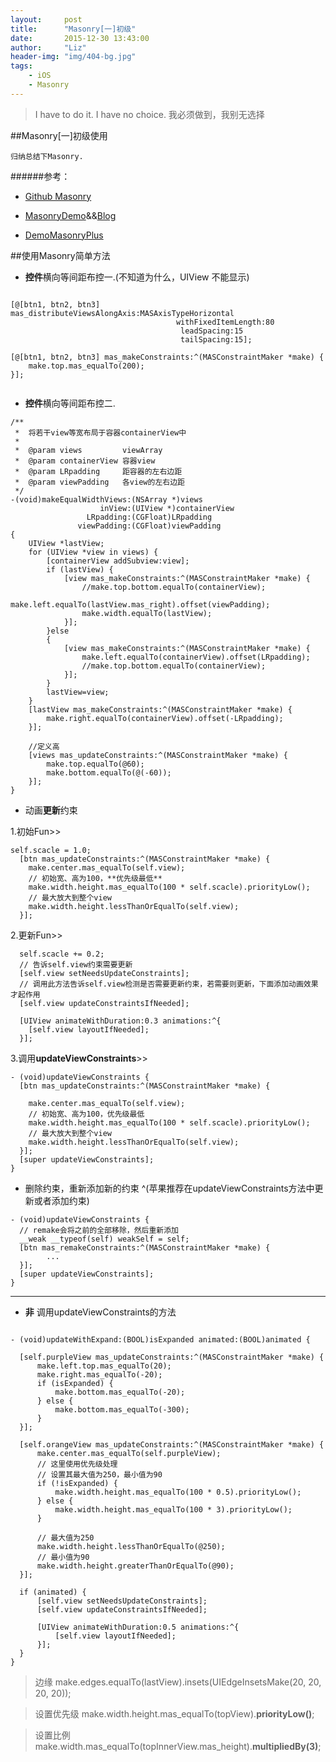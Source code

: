 ```yaml
---
layout:     post
title:      "Masonry[一]初级"
date:       2015-12-30 13:43:00
author:     "Liz"
header-img: "img/404-bg.jpg"
tags:
    - iOS
    - Masonry
---
```


> I have to do it. I have no choice.
> 我必须做到，我别无选择

##Masonry[一]初级使用

```
归纳总结下Masonry.
```

######参考：
- [Github Masonry](https://github.com/SnapKit/Masonry)
- [MasonryDemo](https://github.com/CoderJackyHuang/MasonryDemo)&&[Blog](http://www.henishuo.com/category/autolayout/)

- [DemoMasonryPlus](https://github.com/adad184/DemoMasonryPlus)


##使用Masonry简单方法

- **控件**横向等间距布控一.(不知道为什么，UIView 不能显示)

```

[@[btn1, btn2, btn3] mas_distributeViewsAlongAxis:MASAxisTypeHorizontal
              						 withFixedItemLength:80
                                      leadSpacing:15
                                      tailSpacing:15]; 

[@[btn1, btn2, btn3] mas_makeConstraints:^(MASConstraintMaker *make) {
    make.top.mas_equalTo(200);
}]; 
  
```

- **控件**横向等间距布控二.

```
/**
 *  将若干view等宽布局于容器containerView中
 *
 *  @param views         viewArray
 *  @param containerView 容器view
 *  @param LRpadding     距容器的左右边距
 *  @param viewPadding   各view的左右边距
 */
-(void)makeEqualWidthViews:(NSArray *)views
                    inView:(UIView *)containerView
                 LRpadding:(CGFloat)LRpadding
               viewPadding:(CGFloat)viewPadding
{
    UIView *lastView;
    for (UIView *view in views) {
        [containerView addSubview:view];
        if (lastView) {
            [view mas_makeConstraints:^(MASConstraintMaker *make) {
                //make.top.bottom.equalTo(containerView);
                make.left.equalTo(lastView.mas_right).offset(viewPadding);
                make.width.equalTo(lastView);
            }];
        }else
        {
            [view mas_makeConstraints:^(MASConstraintMaker *make) {
                make.left.equalTo(containerView).offset(LRpadding);
                //make.top.bottom.equalTo(containerView);
            }];
        }
        lastView=view;
    }
    [lastView mas_makeConstraints:^(MASConstraintMaker *make) {
        make.right.equalTo(containerView).offset(-LRpadding);
    }];
    
    //定义高
    [views mas_updateConstraints:^(MASConstraintMaker *make) {
        make.top.equalTo(@60);
        make.bottom.equalTo(@(-60));
    }];
}

```

- 动画**更新**约束



1.初始Fun>>

```
self.scacle = 1.0;
  [btn mas_updateConstraints:^(MASConstraintMaker *make) {
    make.center.mas_equalTo(self.view);
    // 初始宽、高为100，**优先级最低**
    make.width.height.mas_equalTo(100 * self.scacle).priorityLow();
    // 最大放大到整个view
    make.width.height.lessThanOrEqualTo(self.view);
  }];
```
2.更新Fun>>
	
```
  self.scacle += 0.2;
  // 告诉self.view约束需要更新
  [self.view setNeedsUpdateConstraints];
  // 调用此方法告诉self.view检测是否需要更新约束，若需要则更新，下面添加动画效果才起作用
  [self.view updateConstraintsIfNeeded];
  
  [UIView animateWithDuration:0.3 animations:^{
    [self.view layoutIfNeeded];
  }];
```
3.调用**updateViewConstraints**>>

```
- (void)updateViewConstraints {
  [btn mas_updateConstraints:^(MASConstraintMaker *make) {
  
    make.center.mas_equalTo(self.view);
    // 初始宽、高为100，优先级最低
    make.width.height.mas_equalTo(100 * self.scacle).priorityLow();
    // 最大放大到整个view
    make.width.height.lessThanOrEqualTo(self.view);
  }];
  [super updateViewConstraints];
}
```

- 删除约束，重新添加新的约束
  ^(苹果推荐在updateViewConstraints方法中更新或者添加约束)
  
```
- (void)updateViewConstraints {
  // remake会将之前的全部移除，然后重新添加
  __weak __typeof(self) weakSelf = self;
  [btn mas_remakeConstraints:^(MASConstraintMaker *make) {
		...
  }];
  [super updateViewConstraints];
}
```

***

- **非** 调用updateViewConstraints的方法

```
	
- (void)updateWithExpand:(BOOL)isExpanded animated:(BOOL)animated {
 
  [self.purpleView mas_updateConstraints:^(MASConstraintMaker *make) {
      make.left.top.mas_equalTo(20);
      make.right.mas_equalTo(-20);
      if (isExpanded) {
          make.bottom.mas_equalTo(-20);
      } else {
          make.bottom.mas_equalTo(-300);
      }
  }];
    
  [self.orangeView mas_updateConstraints:^(MASConstraintMaker *make) {
      make.center.mas_equalTo(self.purpleView);
      // 这里使用优先级处理
      // 设置其最大值为250，最小值为90
      if (!isExpanded) {
          make.width.height.mas_equalTo(100 * 0.5).priorityLow();
      } else {
          make.width.height.mas_equalTo(100 * 3).priorityLow();
      }
      
      // 最大值为250
      make.width.height.lessThanOrEqualTo(@250);
      // 最小值为90
      make.width.height.greaterThanOrEqualTo(@90);
  }];
  
  if (animated) {
      [self.view setNeedsUpdateConstraints];
      [self.view updateConstraintsIfNeeded];
      
      [UIView animateWithDuration:0.5 animations:^{
          [self.view layoutIfNeeded];
      }];
  }
}
```


>边缘
> make.edges.equalTo(lastView).insets(UIEdgeInsetsMake(20, 20, 20, 20));

>设置优先级
> make.width.height.mas_equalTo(topView).**priorityLow()**;

>设置比例
>make.width.mas_equalTo(topInnerView.mas_height).**multipliedBy(3)**;



